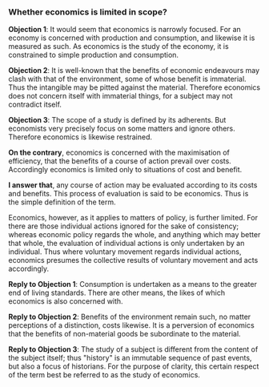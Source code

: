 ### Whether economics is limited in scope?

**Objection 1**: It would seem that economics is narrowly focused. For an economy is concerned with production and consumption, and likewise it is measured as such. As economics is the study of the economy, it is constrained to simple production and consumption.

**Objection 2**: It is well-known that the benefits of economic endeavours may clash with that of the environment, some of whose benefit is immaterial. Thus the intangible may be pitted against the material. Therefore economics does not concern itself with immaterial things, for a subject may not contradict itself.

**Objection 3**: The scope of a study is defined by its adherents. But economists very precisely focus on some matters and ignore others. Therefore economics is likewise restrained.

**On the contrary**, economics is concerned with the maximisation of efficiency, that the benefits of a course of action prevail over costs. Accordingly economics is limited only to situations of cost and benefit.

**I answer that**, any course of action may be evaluated according to its costs and benefits. This process of evaluation is said to be economics. Thus is the simple definition of the term.

Economics, however, as it applies to matters of policy, is further limited. For there are those individual actions ignored for the sake of consistency; whereas economic policy regards the whole, and anything which may better that whole, the evaluation of individual actions is only undertaken by an individual. Thus where voluntary movement regards individual actions, economics presumes the collective results of voluntary movement and acts accordingly.

**Reply to Objection 1**: Consumption is undertaken as a means to the greater end of living standards. There are other means, the likes of which economics is also concerned with.

**Reply to Objection 2**: Benefits of the environment remain such, no matter perceptions of a distinction, costs likewise. It is a perversion of economics that the benefits of non-material goods be subordinate to the material.

**Reply to Objection 3**: The study of a subject is different from the content of the subject itself; thus "history" is an immutable sequence of past events, but also a focus of historians. For the purpose of clarity, this certain respect of the term best be referred to as the study of economics.